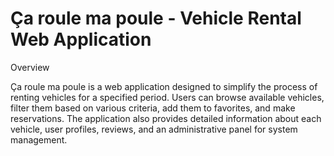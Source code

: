 # Ça roule ma poule - Vehicle Rental Web Application

Overview

Ça roule ma poule is a web application designed to simplify the process of renting vehicles for a specified period. Users can browse available vehicles, filter them based on various criteria, add them to favorites, and make reservations. The application also provides detailed information about each vehicle, user profiles, reviews, and an administrative panel for system management.
